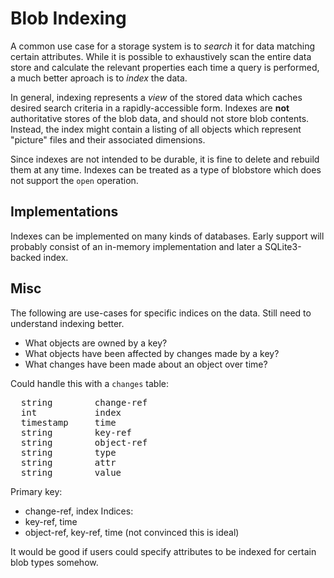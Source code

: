 # Blob Indexing

A common use case for a storage system is to _search_ it for data matching
certain attributes. While it is possible to exhaustively scan the entire data
store and calculate the relevant properties each time a query is performed, a
much better aproach is to _index_ the data.

In general, indexing represents a _view_ of the stored data which caches
desired search criteria in a rapidly-accessible form. Indexes are **not**
authoritative stores of the blob data, and should not store blob contents.
Instead, the index might contain a listing of all objects which represent
"picture" files and their associated dimensions.

Since indexes are not intended to be durable, it is fine to delete and rebuild
them at any time. Indexes can be treated as a type of blobstore which does not
support the `open` operation.

## Implementations

Indexes can be implemented on many kinds of databases. Early support will
probably consist of an in-memory implementation and later a SQLite3-backed
index.

## Misc

The following are use-cases for specific indices on the data. Still need to
understand indexing better.

* What objects are owned by a key?
* What objects have been affected by changes made by a key?
* What changes have been made about an object over time?

Could handle this with a `changes` table:
<pre>
  string        change-ref
  int           index
  timestamp     time
  string        key-ref
  string        object-ref
  string        type
  string        attr
  string        value
</pre>

Primary key:
- change-ref, index
Indices:
- key-ref, time
- object-ref, key-ref, time (not convinced this is ideal)

It would be good if users could specify attributes to be indexed for certain
blob types somehow.
